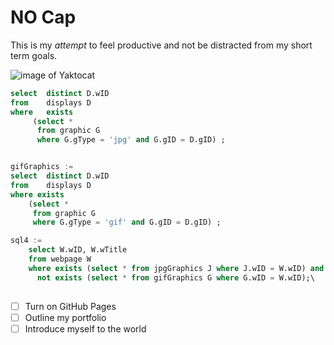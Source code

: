 # NO Cap

This is my *attempt* to feel productive and not be distracted from my short term goals.

![image of Yaktocat](https://octodex.github.com/images/yaktocat.png)

``` SQL
select 	distinct D.wID
from 	displays D
where 	exists
	 (select *
	  from graphic G 
	  where G.gType = 'jpg' and G.gID = D.gID) ;


gifGraphics := 
select 	distinct D.wID
from 	displays D
where exists
	(select *
	 from graphic G 
	 where G.gType = 'gif' and G.gID = D.gID) ;

sql4 :=
	select W.wID, W.wTitle
	from webpage W 
	where exists (select * from jpgGraphics J where J.wID = W.wID) and
	  not exists (select * from gifGraphics G where G.wID = W.wID);\
 
 ```

- [ ] Turn on GitHub Pages
- [ ] Outline my portfolio
- [ ] Introduce myself to the world
